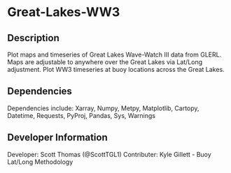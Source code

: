 # Great-Lakes-WW3

## Description
Plot maps and timeseries of Great Lakes Wave-Watch III data from GLERL. Maps are adjustable to anywhere over the Great Lakes via Lat/Long adjustment. Plot WW3 timeseries at buoy locations across the Great Lakes.

## Dependencies 
Dependencies include: Xarray, Numpy, Metpy, Matplotlib, Cartopy, Datetime, Requests, PyProj, Pandas, Sys, Warnings

## Developer Information
Developer: Scott Thomas (@ScottTGL1)
Contributer: Kyle Gillett - Buoy Lat/Long Methodology
